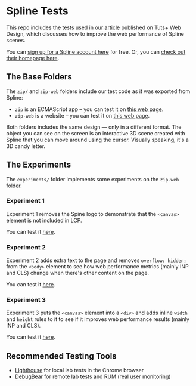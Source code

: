 # Spline Tests

This repo includes the tests used in [our article](https://webdesign.tutsplus.com) published on Tuts+ Web Design, which discusses how to improve the web performance of Spline scenes.

You can [sign up for a Spline account here](https://app.spline.design/signin) for free. Or, you can [check out their homepage here](https://spline.design/).

## The Base Folders

The `zip/` and `zip-web` folders include our test code as it was exported from Spline:
- `zip` is an ECMAScript app – you can test it on [this web page](https://snaptin.github.io/spline-test/zip/).
- `zip-web` is a website – you can test it on [this web page](https://snaptin.github.io/spline-test/zip-web/).

Both folders includes the same design — only in a different format. The object you can see on the screen is an interactive 3D scene created with Spline that you can move around using the cursor. Visually speaking, it's a 3D candy letter.

## The Experiments

The `experiments/` folder implements some experiments on the `zip-web` folder.

### Experiment 1

Experiment 1 removes the Spine logo to demonstrate that the `<canvas>` element is not included in LCP.

You can test it [here](https://snaptin.github.io/spline-test/experiments/1/).

### Experiment 2

Experiment 2 adds extra text to the page and removes `overflow: hidden;` from the `<body>` element to see how web performance metrics (mainly INP and CLS) change when there's other content on the page.

You can test it [here](https://snaptin.github.io/spline-test/experiments/2/).

### Experiment 3

Experiment 3 puts the `<canvas>` element into a `<div>` and adds inline `width` and `height` rules to it to see if it improves web performance results (mainly INP and CLS).

You can test it [here](https://snaptin.github.io/spline-test/experiments/3/).

## Recommended Testing Tools
- [Lighthouse](https://developer.chrome.com/docs/lighthouse/overview) for local lab tests in the Chrome browser
- [DebugBear](https://www.debugbear.com/test/website-speed) for remote lab tests and RUM (real user monitoring)

